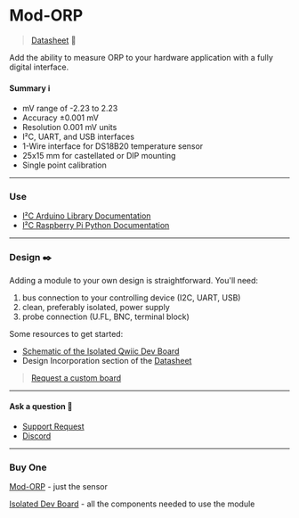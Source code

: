 Mod-ORP
=======

> [Datasheet](https://ufire.dev/files/mod-orp_datasheet.pdf) 📜

Add the ability to measure ORP to your hardware application with a fully digital interface.

#### Summary ℹ️

*   mV range of -2.23 to 2.23
*   Accuracy ±0.001 mV
*   Resolution 0.001 mV units
*   I²C, UART, and USB interfaces
*   1-Wire interface for DS18B20 temperature sensor
*   25x15 mm for castellated or DIP mounting
*   Single point calibration

* * *

### Use

*   [I²C Arduino Library Documentation](https://ufire.dev/files/mod-orp_arduino_library.pdf)
*   [I²C Raspberry Pi Python Documentation](https://ufire.dev/files/mod-orp_raspberrypi_library.pdf)

* * *

### Design ✒️

Adding a module to your own design is straightforward. You'll need:

1.  bus connection to your controlling device (I2C, UART, USB)
2.  clean, preferably isolated, power supply
3.  probe connection (U.FL, BNC, terminal block)

Some resources to get started:

*   [Schematic of the Isolated Qwiic Dev Board](https://ufire.dev/files/isolated_qwiic_dev_board_schematic.pdf)
*   Design Incorporation section of the [Datasheet](https://ufire.dev/files/mod-orp_datasheet.pdf)

> [Request a custom board](https://docs.google.com/forms/d/e/1FAIpQLSfiCyjnq35GVyaRjVw6HphhNFNmoyi723qlqVLjUhc-TrmvfQ/viewform)

* * *

#### Ask a question 🤙

*   [Support Request](https://docs.google.com/forms/d/e/1FAIpQLSekGsS88VkVGCOdW58-MLXKEMpZ8m3PTjGt28sdiWZpEqDXPg/viewform)
*   [Discord](https://discord.gg/rAnZPdW)

* * *
### Buy One
[Mod-ORP](https://ufire.co) - just the sensor

[Isolated Dev Board](https://ufire.co/buy/) - all the components needed to use the module